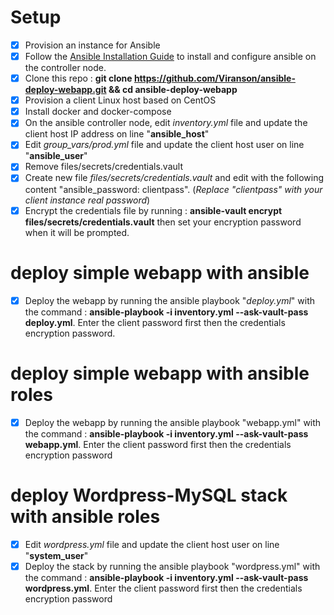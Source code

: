 
# Setup
- [x] Provision an instance for Ansible
- [x] Follow the [Ansible Installation Guide](https://docs.ansible.com/ansible/latest/installation_guide/intro_installation.html) to install and configure ansible on the controller node.
- [x] Clone this repo : **git clone https://github.com/Viranson/ansible-deploy-webapp.git && cd ansible-deploy-webapp**
 - [x] Provision a client Linux host based on CentOS
 - [x]  Install docker and docker-compose
 - [x] On the ansible controller node, edit *inventory.yml* file and update the client host IP address on line "**ansible_host**"
 - [x] Edit *group_vars/prod.yml* file and update the client host user on line "**ansible_user**"
 - [x] Remove files/secrets/credentials.vault
 - [x] Create new file *files/secrets/credentials.vault* and edit with the following content "ansible_password: clientpass". (*Replace "clientpass" with your client instance real password*)
 - [x] Encrypt the credentials file by running : **ansible-vault encrypt files/secrets/credentials.vault** then set your encryption password when it will be prompted.

# deploy simple webapp with ansible
 - [x] Deploy the webapp by running the ansible playbook "*deploy.yml*" with the command : **ansible-playbook -i inventory.yml --ask-vault-pass deploy.yml**. Enter the client password first then the credentials encryption password.

# deploy simple webapp with ansible roles
 - [x] Deploy the webapp by running the ansible playbook "webapp.yml" with the command : **ansible-playbook -i inventory.yml --ask-vault-pass webapp.yml**. Enter the client password first then the credentials encryption password

# deploy Wordpress-MySQL stack with ansible roles
 - [x] Edit *wordpress.yml* file and update the client host user on line "**system_user**"
 - [x] Deploy the stack by running the ansible playbook "wordpress.yml" with the command : **ansible-playbook -i inventory.yml --ask-vault-pass wordpress.yml**. Enter the client password first then the credentials encryption password
